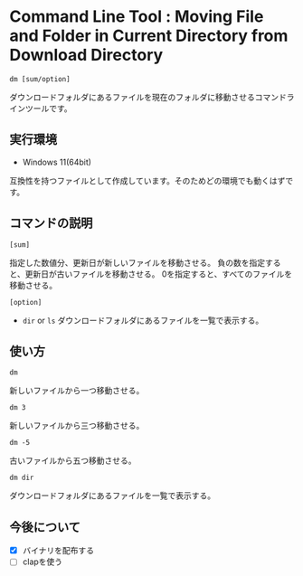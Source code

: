 # Command Line Tool : Moving File and Folder in Current Directory from Download Directory

```batch
dm [sum/option]
```

ダウンロードフォルダにあるファイルを現在のフォルダに移動させるコマンドラインツールです。

## 実行環境

- Windows 11(64bit)

互換性を持つファイルとして作成しています。そのためどの環境でも動くはずです。

## コマンドの説明

`[sum]`

指定した数値分、更新日が新しいファイルを移動させる。
負の数を指定すると、更新日が古いファイルを移動させる。
0を指定すると、すべてのファイルを移動させる。

`[option]`

- `dir` or `ls`
  ダウンロードフォルダにあるファイルを一覧で表示する。

## 使い方

```batch
dm
```

新しいファイルから一つ移動させる。

```batch
dm 3
```

新しいファイルから三つ移動させる。

```batch
dm -5
```

古いファイルから五つ移動させる。

```batch
dm dir
```

ダウンロードフォルダにあるファイルを一覧で表示する。

## 今後について

- [x] バイナリを配布する
- [ ] clapを使う
